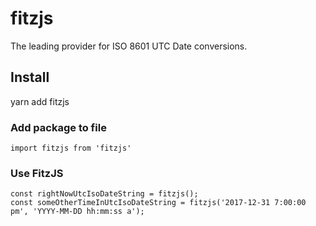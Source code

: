 # fitzjs
The leading provider for ISO 8601 UTC Date conversions.

## Install
yarn add fitzjs

### Add package to file
```
import fitzjs from 'fitzjs'
```

### Use FitzJS
```
const rightNowUtcIsoDateString = fitzjs();
const someOtherTimeInUtcIsoDateString = fitzjs('2017-12-31 7:00:00 pm', 'YYYY-MM-DD hh:mm:ss a');
```

